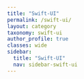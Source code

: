 ```yaml
---
title: "Swift-UI"
permalink: /swift-ui/
layout: category
taxonomy: swift-ui
author_profile: true
classes: wide
sidebar:
  title: "Swift-UI"
  nav: sidebar-swift-ui
---
```

